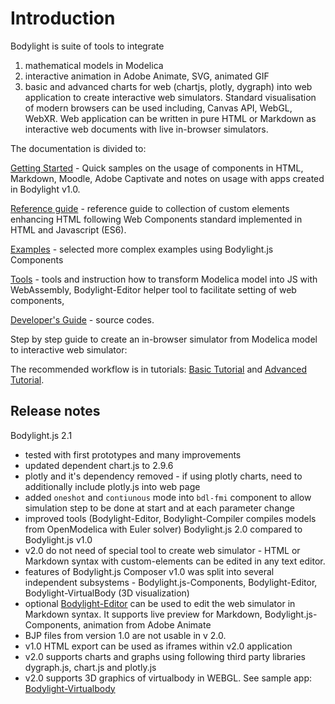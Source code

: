 # Introduction

Bodylight is suite of tools to integrate 
1. mathematical models in Modelica
2. interactive animation in Adobe Animate, SVG, animated GIF
3. basic and advanced charts for web (chartjs, plotly, dygraph)
into web application to create interactive web simulators. 
Standard visualisation of modern browsers can be used including, Canvas API, WebGL, WebXR. 
Web application can be written in pure HTML or Markdown as interactive web documents with live in-browser simulators. 

The documentation is divided to: 

<a class="w3-button w3-theme-d1" href="#usage/gettingstarted.md">Getting Started</a> - Quick samples on the usage of components in HTML, Markdown, Moodle, Adobe Captivate and notes on usage with apps created in Bodylight v1.0.

<a class="w3-button w3-theme-d1" href="#usersguide/index.md">Reference guide</a> - reference guide to collection of custom elements enhancing HTML following Web Components standard implemented in HTML and Javascript (ES6). 

<a class="w3-button w3-theme-d1" href="#example/index.md">Examples</a> - selected more complex examples using Bodylight.js Components

<a class="w3-button w3-theme-d1" href="#editor/tools.md">Tools</a> - tools and instruction how to transform Modelica model into JS with WebAssembly, Bodylight-Editor helper tool to facilitate setting of web components,

<a class="w3-button w3-theme-d1" href="#developersguide/index.md">Developer's Guide</a> - source codes.

Step by step guide to create an in-browser simulator from Modelica model to interactive web simulator:

The recommended workflow is in tutorials: <a class="w3-button w3-theme-d1" href="../tutorial/#basic.md">Basic Tutorial</a> and
<a class="w3-button w3-theme-d1" href="../tutorial/#advanced.md">Advanced Tutorial</a>.

## Release notes 

Bodylight.js 2.1
  * tested with first prototypes and many improvements
  * updated dependent chart.js to 2.9.6
  * plotly and it's dependency removed - if using plotly charts, need to additionally include plotly.js into web page
  * added `oneshot` and `contiunous` mode into `bdl-fmi` component to allow simulation step to be done at start and at each parameter change
  * improved tools (Bodylight-Editor, Bodylight-Compiler compiles models from OpenModelica with Euler solver)
Bodylight.js 2.0 compared to Bodylight.js v1.0
  * v2.0 do not need of special tool to create web simulator - HTML or Markdown syntax with custom-elements can be edited in any text editor.
  * features of Bodylight.js Composer v1.0 was split into several independent subsystems - Bodylight.js-Components, Bodylight-Editor, Bodylight-VirtualBody (3D visualization)   
  * optional [Bodylight-Editor](https://bodylight.physiome.cz/Bodylight-Editor/) can be used to edit the web simulator in Markdown syntax. It supports live preview for Markdown, Bodylight.js-Components, animation from Adobe Animate
  * BJP files from version 1.0 are not usable in v 2.0. 
  * v1.0 HTML export can be used as iframes within v2.0 application
  * v2.0 supports charts and graphs using following third party libraries dygraph.js, chart.js and plotly.js
  * v2.0 supports 3D graphics of virtualbody in WEBGL. See sample app: [Bodylight-Virtualbody](https://github.com/creative-connections/Bodylight-VirtualBody)  

